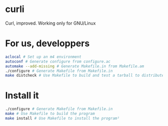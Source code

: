 # curli
Curl, improved.
Working only for GNU/Linux
# For us, developpers
```bash
aclocal # Set up an m4 environment
autoconf # Generate configure from configure.ac
automake --add-missing # Generate Makefile.in from Makefile.am
./configure # Generate Makefile from Makefile.in
make distcheck # Use Makefile to build and test a tarball to distribute
```

# Install it
```bash
./configure # Generate Makefile from Makefile.in
make # Use Makefile to build the program
make install # Use Makefile to install the program²
```